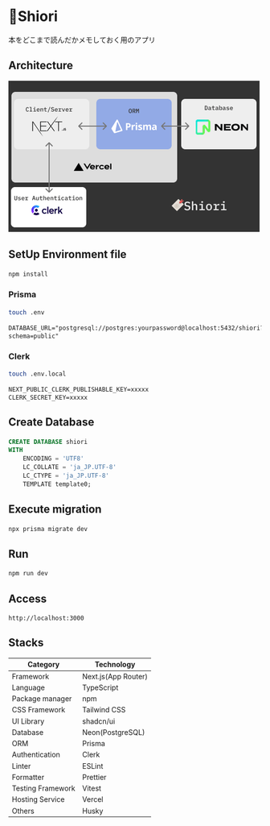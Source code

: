 # 🔖Shiori

本をどこまで読んだかメモしておく用のアプリ

## Architecture

![アーキテクチャ図](/docs/architecture.png)

## SetUp Environment file

```bash
npm install
```

### Prisma

```bash
touch .env
```

```env
DATABASE_URL="postgresql://postgres:yourpassword@localhost:5432/shiori?schema=public"
```

### Clerk

```bash
touch .env.local
```

```env
NEXT_PUBLIC_CLERK_PUBLISHABLE_KEY=xxxxx
CLERK_SECRET_KEY=xxxxx
```

## Create Database

```sql
CREATE DATABASE shiori
WITH
    ENCODING = 'UTF8'
    LC_COLLATE = 'ja_JP.UTF-8'
    LC_CTYPE = 'ja_JP.UTF-8'
    TEMPLATE template0;
```

## Execute migration

```bash
npx prisma migrate dev
```

## Run

```bash
npm run dev
```

## Access

```
http://localhost:3000
```

## Stacks

| Category          | Technology          |
| ----------------- | ------------------- |
| Framework         | Next.js(App Router) |
| Language          | TypeScript          |
| Package manager   | npm                 |
| CSS Framework     | Tailwind CSS        |
| UI Library        | shadcn/ui           |
| Database          | Neon(PostgreSQL)    |
| ORM               | Prisma              |
| Authentication    | Clerk               |
| Linter            | ESLint              |
| Formatter         | Prettier            |
| Testing Framework | Vitest              |
| Hosting Service   | Vercel              |
| Others            | Husky               |
